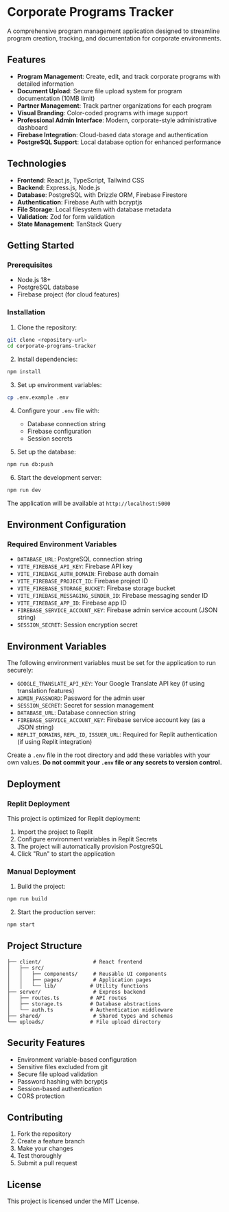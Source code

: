 # Corporate Programs Tracker

A comprehensive program management application designed to streamline program creation, tracking, and documentation for corporate environments.

## Features

- **Program Management**: Create, edit, and track corporate programs with detailed information
- **Document Upload**: Secure file upload system for program documentation (10MB limit)
- **Partner Management**: Track partner organizations for each program
- **Visual Branding**: Color-coded programs with image support
- **Professional Admin Interface**: Modern, corporate-style administrative dashboard
- **Firebase Integration**: Cloud-based data storage and authentication
- **PostgreSQL Support**: Local database option for enhanced performance

## Technologies

- **Frontend**: React.js, TypeScript, Tailwind CSS
- **Backend**: Express.js, Node.js
- **Database**: PostgreSQL with Drizzle ORM, Firebase Firestore
- **Authentication**: Firebase Auth with bcryptjs
- **File Storage**: Local filesystem with database metadata
- **Validation**: Zod for form validation
- **State Management**: TanStack Query

## Getting Started

### Prerequisites

- Node.js 18+ 
- PostgreSQL database
- Firebase project (for cloud features)

### Installation

1. Clone the repository:
```bash
git clone <repository-url>
cd corporate-programs-tracker
```

2. Install dependencies:
```bash
npm install
```

3. Set up environment variables:
```bash
cp .env.example .env
```

4. Configure your `.env` file with:
   - Database connection string
   - Firebase configuration
   - Session secrets

5. Set up the database:
```bash
npm run db:push
```

6. Start the development server:
```bash
npm run dev
```

The application will be available at `http://localhost:5000`

## Environment Configuration

### Required Environment Variables

- `DATABASE_URL`: PostgreSQL connection string
- `VITE_FIREBASE_API_KEY`: Firebase API key
- `VITE_FIREBASE_AUTH_DOMAIN`: Firebase auth domain
- `VITE_FIREBASE_PROJECT_ID`: Firebase project ID
- `VITE_FIREBASE_STORAGE_BUCKET`: Firebase storage bucket
- `VITE_FIREBASE_MESSAGING_SENDER_ID`: Firebase messaging sender ID
- `VITE_FIREBASE_APP_ID`: Firebase app ID
- `FIREBASE_SERVICE_ACCOUNT_KEY`: Firebase admin service account (JSON string)
- `SESSION_SECRET`: Session encryption secret

## Environment Variables

The following environment variables must be set for the application to run securely:

- `GOOGLE_TRANSLATE_API_KEY`: Your Google Translate API key (if using translation features)
- `ADMIN_PASSWORD`: Password for the admin user
- `SESSION_SECRET`: Secret for session management
- `DATABASE_URL`: Database connection string
- `FIREBASE_SERVICE_ACCOUNT_KEY`: Firebase service account key (as a JSON string)
- `REPLIT_DOMAINS`, `REPL_ID`, `ISSUER_URL`: Required for Replit authentication (if using Replit integration)

Create a `.env` file in the root directory and add these variables with your own values. **Do not commit your `.env` file or any secrets to version control.**

## Deployment

### Replit Deployment

This project is optimized for Replit deployment:

1. Import the project to Replit
2. Configure environment variables in Replit Secrets
3. The project will automatically provision PostgreSQL
4. Click "Run" to start the application

### Manual Deployment

1. Build the project:
```bash
npm run build
```

2. Start the production server:
```bash
npm start
```

## Project Structure

```
├── client/                 # React frontend
│   ├── src/
│   │   ├── components/     # Reusable UI components
│   │   ├── pages/          # Application pages
│   │   └── lib/           # Utility functions
├── server/                 # Express backend
│   ├── routes.ts          # API routes
│   ├── storage.ts         # Database abstractions
│   └── auth.ts            # Authentication middleware
├── shared/                 # Shared types and schemas
└── uploads/               # File upload directory
```

## Security Features

- Environment variable-based configuration
- Sensitive files excluded from git
- Secure file upload validation
- Password hashing with bcryptjs
- Session-based authentication
- CORS protection

## Contributing

1. Fork the repository
2. Create a feature branch
3. Make your changes
4. Test thoroughly
5. Submit a pull request

## License

This project is licensed under the MIT License.